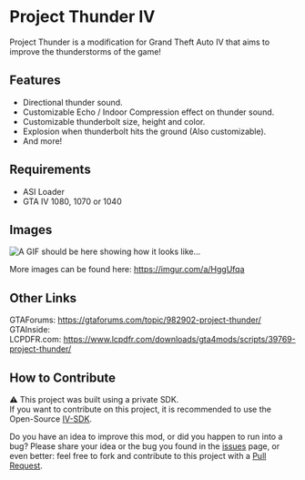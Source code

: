 # Project Thunder IV
Project Thunder is a modification for Grand Theft Auto IV that aims to improve the thunderstorms of the game!

## Features
- Directional thunder sound.  
- Customizable Echo / Indoor Compression effect on thunder sound.  
- Customizable thunderbolt size, height and color.  
- Explosion when thunderbolt hits the ground (Also customizable).  
- And more!  

## Requirements
- ASI Loader
- GTA IV 1080, 1070 or 1040

## Images
![A GIF should be here showing how it looks like...](https://media.giphy.com/media/sBcd4x7FYCoNEApotd/giphy.gif)  

More images can be found here: https://imgur.com/a/HggUfqa

## Other Links
GTAForums:  https://gtaforums.com/topic/982902-project-thunder/  
GTAInside:  
LCPDFR.com:  https://www.lcpdfr.com/downloads/gta4mods/scripts/39769-project-thunder/  

## How to Contribute
⚠ This project was built using a private SDK.  
If you want to contribute on this project, it is recommended to use the Open-Source [IV-SDK](https://github.com/Zolika1351/iv-sdk).  
  
Do you have an idea to improve this mod, or did you happen to run into a bug? Please share your idea or the bug you found in the [issues](https://github.com/ClonkAndre/ProjectThunderIV/issues) page, or even better: feel free to fork and contribute to this project with a [Pull Request](https://github.com/ClonkAndre/ProjectThunderIV/pulls).
